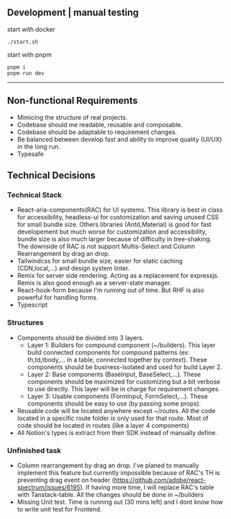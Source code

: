 ## Development | manual testing

start with docker

```shellscript
./start.sh
```

start with pnpm

```shellscript
pnpm i
pnpm run dev
```

---

## Non-functional Requirements

- Mimicing the structure of real projects.
- Codebase should me readable, reusable and composable.
- Codebase should be adaptable to requirement changes.
- Be balanced between develop fast and ability to improve quality (UI/UX) in the long run.
- Typesafe

## Technical Decisions

### Technical Stack

- React-aria-components(RAC) for UI systems. This library is best in class for accessibility, headless-ui for customization and saving unused CSS for small bundle size. Others libraries (Antd,Material) is good for fast developement but much worse for customization and accessibility, bundle size is also much larger because of difficulty in tree-shaking. The downside of RAC is not support Multis-Select and Column Rearrangement by drag an drop.
- Tailwindcss for small bundle size, easier for static caching (CDN,local,...) and design system linter.
- Remix for server side rendering. Acting as a replacement for expressjs. Remix is also good enough as a server-state manager.
- React-hook-form because I'm running out of time. But RHF is also powerful for handling forms.
- Typescript

### Structures

- Components should be divided into 3 layers.
  - Layer 1: Builders for compound component (~/builders). This layer build connected components for compound patterns (ex: th,td,tbody,... in a table, connected together by context). These components should be business-isolated and used for build Layer 2.
  - Layer 2: Base components (BaseInput, BaseSelect,...). These components should be maximized for customizing but a bit verbose to use directly. This layer will be in charge for requirement changes.
  - Layer 3: Usable components (FormInput, FormSelect,...). These components should be easy to use (by passing some props).
- Reusable code will be located anywhere except ~/routes. All the code located in a specific route folder is only used for that route. Most of code should be located in routes (like a layer 4 components)
- All Notion's types is extract from their SDK instead of manually define.

### Unfinished task

- Column rearrangement by drag an drop. I've planed to manually implement this feature but currently impossible because of RAC's TH is preventing drag event on header (https://github.com/adobe/react-spectrum/issues/6195). If having more time, I will replace RAC's table with Tanstack-table. All the changes should be done in ~/builders
- Missing Unit test. Time is running out (30 mins left) and I dont know how to write unit test for Frontend.
